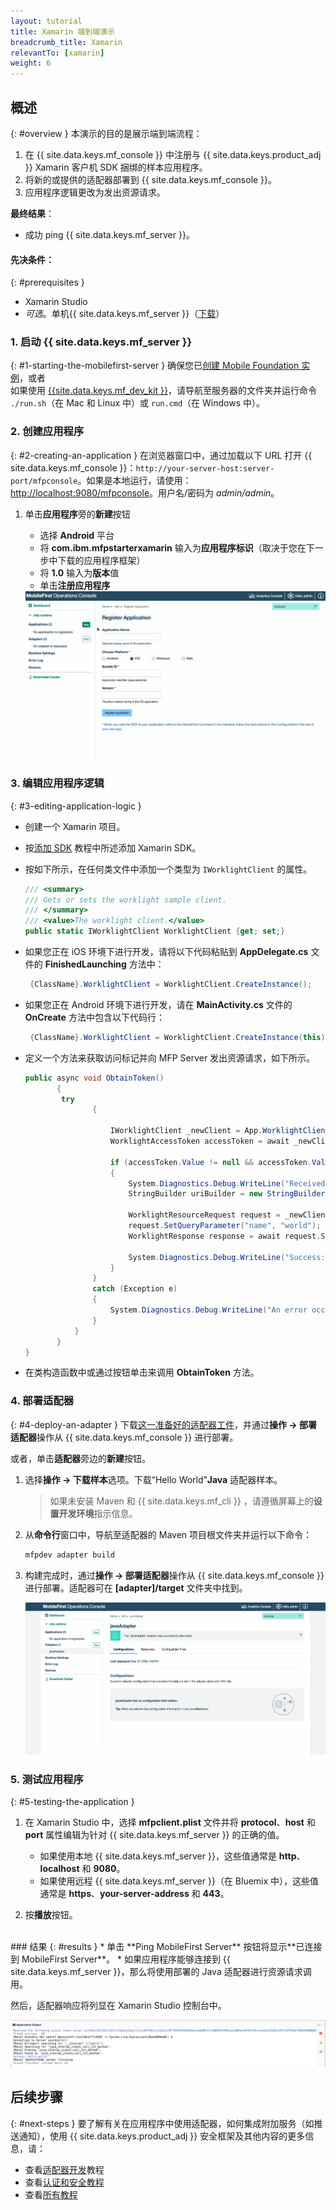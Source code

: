 ```yaml
---
layout: tutorial
title: Xamarin 端到端演示
breadcrumb_title: Xamarin
relevantTo: [xamarin]
weight: 6
---
```

<!-- NLS_CHARSET=UTF-8 -->
## 概述
{: #overview }
本演示的目的是展示端到端流程：

1. 在 {{ site.data.keys.mf_console }} 中注册与 {{ site.data.keys.product_adj }} Xamarin 客户机 SDK 捆绑的样本应用程序。
2. 将新的或提供的适配器部署到 {{ site.data.keys.mf_console }}。  
3. 应用程序逻辑更改为发出资源请求。

**最终结果**：

* 成功 ping {{ site.data.keys.mf_server }}。

#### 先决条件：
{: #prerequisites }
* Xamarin Studio
* *可选*。单机{{ site.data.keys.mf_server }}（[下载]({{site.baseurl}}/downloads)）

### 1. 启动 {{ site.data.keys.mf_server }}
{: #1-starting-the-mobilefirst-server }
确保您已[创建 Mobile Foundation 实例](../../bluemix/using-mobile-foundation)，或者  
如果使用 [{{site.data.keys.mf_dev_kit }}](../../installation-configuration/development/)，请导航至服务器的文件夹并运行命令 `./run.sh`（在 Mac 和 Linux 中）或 `run.cmd`（在 Windows 中）。

### 2. 创建应用程序
{: #2-creating-an-application }
在浏览器窗口中，通过加载以下 URL 打开 {{ site.data.keys.mf_console }}：`http://your-server-host:server-port/mfpconsole`。如果是本地运行，请使用：[http://localhost:9080/mfpconsole](http://localhost:9080/mfpconsole)。用户名/密码为 *admin/admin*。

1. 单击**应用程序**旁的**新建**按钮
    * 选择 **Android** 平台
    * 将 **com.ibm.mfpstarterxamarin** 输入为**应用程序标识**（取决于您在下一步中下载的应用程序框架）
    * 将 **1.0** 输入为**版本**值
    * 单击**注册应用程序**

    <img class="gifplayer" alt="注册应用程序" src="register-an-application-xamarin.gif"/>

### 3. 编辑应用程序逻辑
{: #3-editing-application-logic }
* 创建一个 Xamarin 项目。
* 按[添加 SDK](../../application-development/sdk/xamarin/) 教程中所述添加 Xamarin SDK。
* 按如下所示，在任何类文件中添加一个类型为 `IWorklightClient` 的属性。

   ```csharp
   /// <summary>
   /// Gets or sets the worklight sample client.
   /// </summary>
   /// <value>The worklight client.</value>
   public static IWorklightClient WorklightClient {get; set;}
   ```
* 如果您正在 iOS 环境下进行开发，请将以下代码粘贴到 **AppDelegate.cs** 文件的 **FinishedLaunching** 方法中：

  ```csharp
   {ClassName}.WorklightClient = WorklightClient.CreateInstance();
  ```
* 如果您正在 Android 环境下进行开发，请在 **MainActivity.cs** 文件的 **OnCreate** 方法中包含以下代码行：

  ```csharp
   {ClassName}.WorklightClient = WorklightClient.CreateInstance(this);
  ```
* 定义一个方法来获取访问标记并向 MFP Server 发出资源请求，如下所示。
   
    ```csharp
    public async void ObtainToken()
           { 
            try
                   {
       
                       IWorklightClient _newClient = App.WorklightClient;
                       WorklightAccessToken accessToken = await _newClient.AuthorizationManager.ObtainAccessToken("");
       
                       if (accessToken.Value != null && accessToken.Value != "")
                       {
                           System.Diagnostics.Debug.WriteLine("Received the following access token value: " + accessToken.Value);
                           StringBuilder uriBuilder = new StringBuilder().Append("/adapters/javaAdapter/resource/greet");
       
                           WorklightResourceRequest request = _newClient.ResourceRequest(new Uri(uriBuilder.ToString(), UriKind.Relative), "GET");
                           request.SetQueryParameter("name", "world");
                           WorklightResponse response = await request.Send();
       
                           System.Diagnostics.Debug.WriteLine("Success: " + response.ResponseText);
                       }
                   }
                   catch (Exception e)
                   {
                       System.Diagnostics.Debug.WriteLine("An error occurred: '{0}'", e);
                   }
               }
           }
    }
   ```
  
* 在类构造函数中或通过按钮单击来调用 **ObtainToken** 方法。

### 4. 部署适配器
{: #4-deploy-an-adapter }
下载[这一准备好的适配器工件](../javaAdapter.adapter)，并通过**操作 → 部署适配器**操作从 {{ site.data.keys.mf_console }} 进行部署。

或者，单击**适配器**旁边的**新建**按钮。  

1. 选择**操作 → 下载样本**选项。下载“Hello World”**Java** 适配器样本。

   > 如果未安装 Maven 和 {{ site.data.keys.mf_cli }} ，请遵循屏幕上的**设置开发环境**指示信息。
2. 从**命令行**窗口中，导航至适配器的 Maven 项目根文件夹并运行以下命令：

   ```bash
   mfpdev adapter build
   ```

3. 构建完成时，通过**操作 → 部署适配器**操作从 {{ site.data.keys.mf_console }} 进行部署。适配器可在 **[adapter]/target** 文件夹中找到。

   <img class="gifplayer" alt="部署适配器" src="create-an-adapter.png"/>

<!-- <img src="device-screen.png" alt="sample app" style="float:right"/>-->
### 5. 测试应用程序
{: #5-testing-the-application }
1. 在 Xamarin Studio 中，选择 **mfpclient.plist** 文件并将 **protocol**、**host** 和 **port** 属性编辑为针对 {{ site.data.keys.mf_server }} 的正确的值。
    * 如果使用本地 {{ site.data.keys.mf_server }}，这些值通常是 **http**、 **localhost** 和 **9080**。
    * 如果使用远程 {{ site.data.keys.mf_server }}（在 Bluemix 中），这些值通常是 **https**、**your-server-address** 和 **443**。

2. 按**播放**按钮。

<br clear="all"/>
### 结果
{: #results }
* 单击 **Ping MobileFirst Server** 按钮将显示**已连接到 MobileFirst Server**。
* 如果应用程序能够连接到 {{ site.data.keys.mf_server }}，那么将使用部署的 Java 适配器进行资源请求调用。

然后，适配器响应将列显在 Xamarin Studio 控制台中。

![成功从 {{ site.data.keys.mf_server }} 调用资源的应用程序图像](console-output.png)

## 后续步骤
{: #next-steps }
要了解有关在应用程序中使用适配器，如何集成附加服务（如推送通知），使用 {{ site.data.keys.product_adj }} 安全框架及其他内容的更多信息，请：

- 查看[适配器开发](../../adapters/)教程
- 查看[认证和安全教程](../../authentication-and-security/)
- 查看[所有教程](../../all-tutorials)
